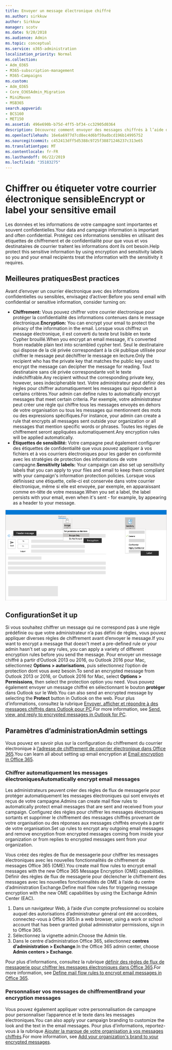 ```yaml
---
title: Envoyer un message électronique chiffré
ms.author: sirkkuw
author: Sirkkuw
manager: scotv
ms.date: 9/20/2018
ms.audience: Admin
ms.topic: conceptual
ms.service: o365-administration
localization_priority: Normal
ms.collection:
- Adm_O365
- M365-subscription-management
- M365-Campaigns
ms.custom:
- Adm_O365
- Core_O365Admin_Migration
- MiniMaven
- MSB365
search.appverid:
- BCS160
- MET150
ms.assetid: 496e690b-b75d-4ff5-bf34-cc32905d0364
description: Découvrez comment envoyer des messages chiffrés à l’aide d’Outlook.
ms.openlocfilehash: 16e6a6977d7cd8ec4d6bf59adbcd196b14995752
ms.sourcegitcommit: c452413dff5d5388c9725f38871246237c313e65
ms.translationtype: MT
ms.contentlocale: fr-FR
ms.lasthandoff: 06/22/2019
ms.locfileid: "35183275"
---
```

# <a name="encrypt-or-label-your-sensitive-email"></a><span data-ttu-id="15e54-103">Chiffrer ou étiqueter votre courrier électronique sensible</span><span class="sxs-lookup"><span data-stu-id="15e54-103">Encrypt or label your sensitive email</span></span>

<span data-ttu-id="15e54-104">Les données et les informations de votre campagne sont importantes et souvent confidentielles.</span><span class="sxs-lookup"><span data-stu-id="15e54-104">Your data and campaign information is important and often confidential.</span></span> <span data-ttu-id="15e54-105">Protégez ces informations sensibles en utilisant des étiquettes de chiffrement et de confidentialité pour que vous et vos destinataires de courrier traitent les informations dont ils ont besoin.</span><span class="sxs-lookup"><span data-stu-id="15e54-105">Help protect this sensitive information by using encryption and sensitivity labels so you and your email recipients treat the information with the sensitivity it requires.</span></span>


## <a name="best-practices"></a><span data-ttu-id="15e54-106">Meilleures pratiques</span><span class="sxs-lookup"><span data-stu-id="15e54-106">Best practices</span></span>

<span data-ttu-id="15e54-107">Avant d’envoyer un courrier électronique avec des informations confidentielles ou sensibles, envisagez d’activer:</span><span class="sxs-lookup"><span data-stu-id="15e54-107">Before you send email with confidential or sensitive information, consider turning on:</span></span>

- <span data-ttu-id="15e54-108">**Chiffrement:** Vous pouvez chiffrer votre courrier électronique pour protéger la confidentialité des informations contenues dans le message électronique.</span><span class="sxs-lookup"><span data-stu-id="15e54-108">**Encryption:** You can encrypt your email to protect the privacy of the information in the email.</span></span> <span data-ttu-id="15e54-109">Lorsque vous chiffrez un message électronique, il est converti du texte brut lisible en texte Cypher brouillé.</span><span class="sxs-lookup"><span data-stu-id="15e54-109">When you encrypt an email message, it's converted from readable plain text into scrambled cypher text.</span></span> <span data-ttu-id="15e54-110">Seul le destinataire qui dispose de la clé privée correspondant à la clé publique utilisée pour chiffrer le message peut déchiffrer le message en lecture.</span><span class="sxs-lookup"><span data-stu-id="15e54-110">Only the recipient who has the private key that matches the public key used to encrypt the message can decipher the message for reading.</span></span> <span data-ttu-id="15e54-111">Tout destinataire sans clé privée correspondante voit le texte indéchiffrable.</span><span class="sxs-lookup"><span data-stu-id="15e54-111">Any recipient without the corresponding private key, however, sees indecipherable text.</span></span> <span data-ttu-id="15e54-112">Votre administrateur peut définir des règles pour chiffrer automatiquement les messages qui répondent à certains critères.</span><span class="sxs-lookup"><span data-stu-id="15e54-112">Your admin can define rules to automatically encrypt messages that meet certain criteria.</span></span> <span data-ttu-id="15e54-113">Par exemple, votre administrateur peut créer une règle qui chiffre tous les messages envoyés en dehors de votre organisation ou tous les messages qui mentionnent des mots ou des expressions spécifiques.</span><span class="sxs-lookup"><span data-stu-id="15e54-113">For instance, your admin can create a rule that encrypts all messages sent outside your organization or all messages that mention specific words or phrases.</span></span> <span data-ttu-id="15e54-114">Toutes les règles de chiffrement seront appliquées automatiquement.</span><span class="sxs-lookup"><span data-stu-id="15e54-114">Any encryption rules will be applied automatically.</span></span>
- <span data-ttu-id="15e54-115">**Étiquettes de sensibilité:** Votre campagne peut également configurer des étiquettes de confidentialité que vous pouvez appliquer à vos fichiers et à vos courriers électroniques pour les garder en conformité avec les stratégies de protection des informations de votre campagne.</span><span class="sxs-lookup"><span data-stu-id="15e54-115">**Sensitivity labels:** Your campaign can also set up sensitivity labels that you can apply to your files and email to keep them compliant with your campaign's information protection policies.</span></span> <span data-ttu-id="15e54-116">Lorsque vous définissez une étiquette, celle-ci est conservée dans votre courrier électronique, même si elle est envoyée, par exemple, en apparaissant comme en-tête de votre message.</span><span class="sxs-lookup"><span data-stu-id="15e54-116">When you set a label, the label persists with your email, even when it's sent - for example, by appearing as a header to your message.</span></span>

![Diagramme d’un message avec des légendes pour les étiquettes et le chiffrement](media/m365-campaign-email-encrypt.png)


## <a name="set-it-up"></a><span data-ttu-id="15e54-118">Configuration</span><span class="sxs-lookup"><span data-stu-id="15e54-118">Set it up</span></span>

<span data-ttu-id="15e54-119">Si vous souhaitez chiffrer un message qui ne correspond pas à une règle prédéfinie ou que votre administrateur n’a pas défini de règles, vous pouvez appliquer diverses règles de chiffrement avant d’envoyer le message.</span><span class="sxs-lookup"><span data-stu-id="15e54-119">If you want to encrypt a message that doesn't meet a pre-defined rule or your admin hasn't set up any rules, you can apply a variety of different encryption rules before you send the message.</span></span> <span data-ttu-id="15e54-120">Pour envoyer un message chiffré à partir d’Outlook 2013 ou 2016, ou Outlook 2016 pour Mac, sélectionnez **Options > autorisations**, puis sélectionnez l’option de protection dont vous avez besoin.</span><span class="sxs-lookup"><span data-stu-id="15e54-120">To send an encrypted message from Outlook 2013 or 2016, or Outlook 2016 for Mac, select **Options > Permissions**, then select the protection option you need.</span></span> <span data-ttu-id="15e54-121">Vous pouvez également envoyer un message chiffré en sélectionnant le bouton **protéger** dans Outlook sur le Web.</span><span class="sxs-lookup"><span data-stu-id="15e54-121">You can also send an encrypted message by selecting the **Protect** button in Outlook on the web.</span></span> <span data-ttu-id="15e54-122">Pour plus d’informations, consultez la rubrique [Envoyer, afficher et répondre à des messages chiffrés dans Outlook pour PC](https://support.office.com/en-us/article/send-view-and-reply-to-encrypted-messages-in-outlook-for-pc-eaa43495-9bbb-4fca-922a-df90dee51980?ui=en-US&rs=en-US&ad=US).</span><span class="sxs-lookup"><span data-stu-id="15e54-122">For more information, see [Send, view, and reply to encrypted messages in Outlook for PC](https://support.office.com/en-us/article/send-view-and-reply-to-encrypted-messages-in-outlook-for-pc-eaa43495-9bbb-4fca-922a-df90dee51980?ui=en-US&rs=en-US&ad=US).</span></span>

## <a name="admin-settings"></a><span data-ttu-id="15e54-123">Paramètres d’administration</span><span class="sxs-lookup"><span data-stu-id="15e54-123">Admin settings</span></span>

<span data-ttu-id="15e54-124">Vous pouvez en savoir plus sur la configuration du chiffrement du courrier électronique à [l’adresse de chiffrement de courrier électronique dans Office 365](https://docs.microsoft.com/en-us/office365/securitycompliance/email-encryption).</span><span class="sxs-lookup"><span data-stu-id="15e54-124">You can learn all about setting up email encryption at [Email encryption in Office 365](https://docs.microsoft.com/en-us/office365/securitycompliance/email-encryption).</span></span>

### <a name="automatically-encrypt-email-messages"></a><span data-ttu-id="15e54-125">Chiffrer automatiquement les messages électroniques</span><span class="sxs-lookup"><span data-stu-id="15e54-125">Automatically encrypt email messages</span></span>

<span data-ttu-id="15e54-126">Les administrateurs peuvent créer des règles de flux de messagerie pour protéger automatiquement les messages électroniques qui sont envoyés et reçus de votre campagne.</span><span class="sxs-lookup"><span data-stu-id="15e54-126">Admins can create mail flow rules to automatically protect email messages that are sent and received from your campaign.</span></span> <span data-ttu-id="15e54-127">Configurez des règles pour chiffrer les messages électroniques sortants et supprimer le chiffrement des messages chiffrés provenant de votre organisation ou des réponses aux messages chiffrés envoyés à partir de votre organisation.</span><span class="sxs-lookup"><span data-stu-id="15e54-127">Set up rules to encrypt any outgoing email messages and remove encryption from encrypted messages coming from inside your organization or from replies to encrypted messages sent from your organization.</span></span> 

<span data-ttu-id="15e54-128">Vous créez des règles de flux de messagerie pour chiffrer les messages électroniques avec les nouvelles fonctionnalités de chiffrement de messages Office 365 (OME).</span><span class="sxs-lookup"><span data-stu-id="15e54-128">You create mail flow rules to encrypt email messages with the new Office 365 Message Encryption (OME) capabilities.</span></span> <span data-ttu-id="15e54-129">Définir des règles de flux de messagerie pour déclencher le chiffrement des messages avec les nouvelles fonctionnalités de OME à l’aide du centre d’administration Exchange.</span><span class="sxs-lookup"><span data-stu-id="15e54-129">Define mail flow rules for triggering message encryption with the new OME capabilities by using the Exchange Admin Center (EAC).</span></span> 

1. <span data-ttu-id="15e54-130">Dans un navigateur Web, à l’aide d’un compte professionnel ou scolaire auquel des autorisations d’administrateur général ont été accordées, connectez-vous à Office 365.</span><span class="sxs-lookup"><span data-stu-id="15e54-130">In a web browser, using a work or school account that has been granted global administrator permissions, sign in to Office 365.</span></span> 
2. <span data-ttu-id="15e54-131">Sélectionnez la vignette admin.</span><span class="sxs-lookup"><span data-stu-id="15e54-131">Choose the Admin tile.</span></span> 
3. <span data-ttu-id="15e54-132">Dans le centre d’administration Office 365, sélectionnez **centres d’administration > Exchange**.</span><span class="sxs-lookup"><span data-stu-id="15e54-132">In the Office 365 admin center, choose **Admin centers > Exchange**.</span></span> 

<span data-ttu-id="15e54-133">Pour plus d’informations, consultez la rubrique [définir des règles de flux de messagerie pour chiffrer les messages électroniques dans Office 365](https://docs.microsoft.com/en-us/office365/securitycompliance/define-mail-flow-rules-to-encrypt-email).</span><span class="sxs-lookup"><span data-stu-id="15e54-133">For more information, see [Define mail flow rules to encrypt email messages in Office 365](https://docs.microsoft.com/en-us/office365/securitycompliance/define-mail-flow-rules-to-encrypt-email).</span></span>

### <a name="brand-your-encryption-messages"></a><span data-ttu-id="15e54-134">Personnaliser vos messages de chiffrement</span><span class="sxs-lookup"><span data-stu-id="15e54-134">Brand your encryption messages</span></span>

<span data-ttu-id="15e54-135">Vous pouvez également appliquer votre personnalisation de campagne pour personnaliser l’apparence et le texte dans les messages électroniques.</span><span class="sxs-lookup"><span data-stu-id="15e54-135">You can also apply your campaign branding to customize the look and the text in the email messages.</span></span> <span data-ttu-id="15e54-136">Pour plus d’informations, reportez-vous à la rubrique [Ajouter la marque de votre organisation à vos messages chiffrés](https://docs.microsoft.com/en-us/office365/securitycompliance/email-encryption).</span><span class="sxs-lookup"><span data-stu-id="15e54-136">For more information, see [Add your organization's brand to your encrypted messages](https://docs.microsoft.com/en-us/office365/securitycompliance/email-encryption).</span></span>

